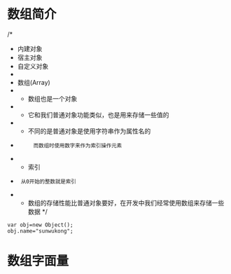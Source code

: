 <h1>数组简介</h1>

/*
 * 内建对象
 * 宿主对象
 * 自定义对象
 *
 * 数组(Array)
 * - 数组也是一个对象
 * - 它和我们普通对象功能类似，也是用来存储一些值的
 * - 不同的是普通对象是使用字符串作为属性名的
 *          而数组时使用数字来作为索引操作元素
 * - 索引
 *      从0开始的整数就是索引
 * - 数组的存储性能比普通对象要好，在开发中我们经常使用数组来存储一些数据
*/

```
var obj=new Object();
obj.name="sunwukong";
```

<h1>数组字面量</h1>
